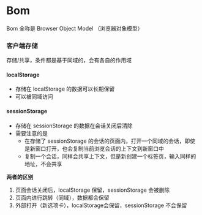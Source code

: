 # Bom

Bom 全称是 Browser Object Model （浏览器对象模型）

### 客户端存储

存储/共享，条件都是基于同域的，会有各自的作用域

#### localStorage

- 存储在 localStorage 的数据可以长期保留
- 可以被同域访问

#### sessionStorage

- 存储在 sessionStorage 的数据在会话关闭后清除
- 需要注意的是
  - 在存储了 sessionStorage 的会话的页面内，打开一个同域的会话，即使是新窗口打开，也会复制当前浏览会话的上下文到新窗口中
  - 复制一个会话，同样会共享上下文，但是新创建一个标签页，输入同样的地址，不会共享

**两者的区别**
1. 页面会话关闭后，localStorage 保留，sessionStorage 会被删除
2. 页面内进行跳转（同域），数据都会保留
3. 外部打开（新选项卡），localStorage会保留，sessionStorage 不会保留
